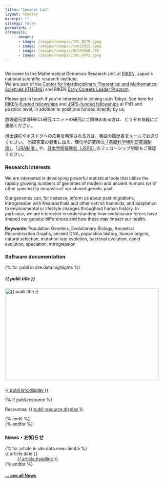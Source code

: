 ```yaml
---
title: "Speidel Lab"
layout: homelay
excerpt: ""
sitemap: false
permalink: /
carousels:
    - images: 
      - image: /images/homepic/IMG_8179.jpeg
      - image: /images/homepic/smbe2025.jpeg
      - image: /images/homepic/DSC09860.JPG
      - image: /images/homepic/IMG_0971.jpeg
---
```


<!--<div class="col-12 clearfix">
<img src="{{ site.url }}{{ site.baseurl }}/images/homepic/PC081532.png" class="img-responsive" width="60%" style="float: center" />
</div>-->

<div class="col-xs-12" style="height:15px;"></div>

<div class="col-12 clearfix">
Welcome to the Mathematical Genomics Research Unit at <a href="https://www.riken.jp/en/" target="_blank" rel="noopener noreferrer">RIKEN</a>, Japan's national scientific research institute.<br/> 
We are part of the <a href="https://ithems.riken.jp/en" target="_blank" rel="noopener noreferrer">Center for Interdisciplinary Theoretical and Mathematical Sciences (iTHEMS)</a> and RIKEN <a href="https://www.riken.jp/en/careers/programs/riken_ecl/" target="_blank" rel="noopener noreferrer">Early Careers Leader Program</a>. 

Please get in touch if you're interested in joining us in Tokyo. See here for <a href="https://www.riken.jp/en/careers/programs/index.html" target="_blank" rel="noopener noreferrer">RIKEN-funded fellowships</a> and <a href="https://www.jsps.go.jp/english/e-fellow/" target="_blank" rel="noopener noreferrer">JSPS-funded fellowships</a> at PhD and postdoc level, in addition to positions funded directly by us.<br/>

数理遺伝学理研ECL研究ユニットの研究にご興味のある方は、どうぞお気軽にご連絡ください。

博士課程やポスドクへの応募を希望される方は、英語の履歴書をメールでお送りください。
当研究室の募集に加え、理化学研究所の<a href="https://www.riken.jp/careers/programs/spdr/index.html" target="_blank" rel="noopener noreferrer">「基礎科学特別研究員制度」</a>、<a href = "https://www.riken.jp/careers/programs/jra/jra2025/index.html" target="_blank" rel="noopener noreferrer">「JRA制度」</a>や、<a href="https://www.jsps.go.jp/j-pd/pd_sin.html" target="_blank" rel="noopener noreferrer">日本学術振興会（JSPS）</a>のフェローシップ制度もご確認ください。

<h3> Research interests </h3>
We are interested in developing powerful statistical tools that utilise the rapidly growing numbers of genomes of modern and ancient humans (or of other species) to reconstruct our shared genetic past. 

Our genomes can, for instance, inform us about past migrations, introgression with Neanderthals and other extinct hominids, and adaptation to environmental or lifestyle changes throughout human history. In particular, we are interested in understanding how evolutionary forces have shaped our genetic differences and how these may impact our health.

<b>Keywords</b>: Population Genetics, Evolutionary Biology, Ancestral Recombination Graphs, ancient DNA, population history, human origins, natural selection, mutation rate evolution, bacterial evolution, canid evolution, speciation, introgression

<h3> Software documentation </h3>

<div class="col-8 clearfix">
<div class="row">
{% for publi in site.data.highlights %}
<div class="col-md-4 mb-4">
<h5 style="font-weight: bold;">{{ publi.title }}</h5>
<a href="{{ publi.paperurl }}" target="_blank" rel="noopener noreferrer">
<img src="{{ site.url }}{{ site.baseurl }}/images/paperpic/{{ publi.image }}"
style="width: 100%; height: 300px; object-fit: contain; margin-bottom: 10px;"
alt="{{ publi.title }}" />
</a>
<p><a href="{{ publi.link.url }}" target="_blank" rel="noopener noreferrer">{{ publi.link.display }}</a></p>
{% if publi.resource %}
<p>Resources: <a href="{{ publi.resource.url }}" target="_blank" rel="noopener noreferrer">{{ publi.resource.display }}</a></p>
{% endif %}


</div>
{% endfor %}
</div>
</div>

<h3>News・お知らせ</h3>

<dl class="dl-horizontal">
{% for article in site.data.news limit:5 %}
<dt>{{ article.date }}</dt>
<dd> <a href="{{article.link}}" target="_blank" rel="noopener noreferrer">{{ article.headline }}</a> 
</dd>
{% endfor %}
</dl>
<h4><a href="{{ site.url }}{{ site.baseurl }}/allnews.html">... see all News</a></h4>

